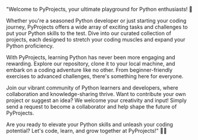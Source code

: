 "Welcome to PyProjects, your ultimate playground for Python enthusiasts! 🐍

Whether you're a seasoned Python developer or just starting your coding journey, PyProjects offers a wide array of exciting tasks and challenges to put your Python skills to the test. Dive into our curated collection of projects, each designed to stretch your coding muscles and expand your Python proficiency.

With PyProjects, learning Python has never been more engaging and rewarding. Explore our repository, clone it to your local machine, and embark on a coding adventure like no other. From beginner-friendly exercises to advanced challenges, there's something here for everyone.

Join our vibrant community of Python learners and developers, where collaboration and knowledge-sharing thrive. Want to contribute your own project or suggest an idea? We welcome your creativity and input! Simply send a request to become a collaborator and help shape the future of PyProjects.

Are you ready to elevate your Python skills and unleash your coding potential?  Let's code, learn, and grow together at PyProjects!" 🚀🌟
